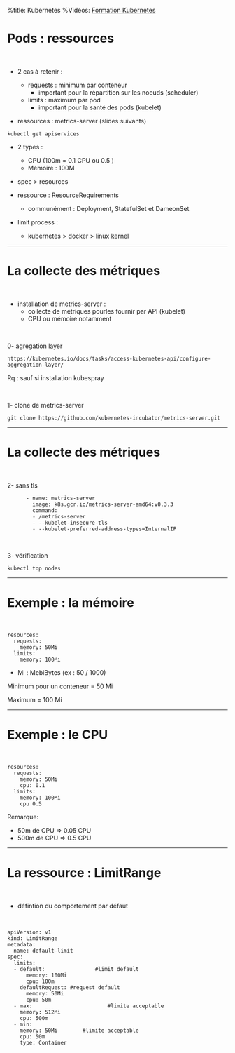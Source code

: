 %title: Kubernetes 
%Vidéos: [Formation Kubernetes](https://www.youtube.com/playlist?list=PLn6POgpklwWqfzaosSgX2XEKpse5VY2v5)

# Pods : ressources

<br>

* 2 cas à retenir :
	- requests : minimum par conteneur
		- important pour la répartition sur les noeuds (scheduler)
	- limits : maximum par pod
		- important pour la santé des pods (kubelet)

* ressources : metrics-server (slides suivants)

```
kubectl get apiservices
```

* 2 types : 
	- CPU (100m = 0.1 CPU ou 0.5 )
	- Mémoire : 100M

* spec > resources

* ressource : ResourceRequirements 
	- communément : Deployment, StatefulSet et DameonSet

* limit process :
	- kubernetes > docker > linux kernel

--------------------------------------------------------------------------------

# La collecte des métriques


<br>

* installation de metrics-server :
    - collecte de métriques pourles fournir par API (kubelet)
    - CPU ou mémoire notamment

<br>

0- agregation layer

```
https://kubernetes.io/docs/tasks/access-kubernetes-api/configure-aggregation-layer/
```

Rq : sauf si installation kubespray

<br>

1- clone de metrics-server

```
git clone https://github.com/kubernetes-incubator/metrics-server.git
```

-------------------------------------------------------------------------


# La collecte des métriques


<br>

2- sans tls

```
      - name: metrics-server
        image: k8s.gcr.io/metrics-server-amd64:v0.3.3
        command:
        - /metrics-server
        - --kubelet-insecure-tls
        - --kubelet-preferred-address-types=InternalIP
```

<br>

3- vérification

```
kubectl top nodes
```



--------------------------------------------------------------------------

# Exemple : la mémoire


<br>

```
resources:
  requests:
    memory: 50Mi
  limits:
    memory: 100Mi
```

* Mi : MebiBytes (ex : 50 / 1000)


Minimum pour un conteneur = 50 Mi

Maximum = 100 Mi


-------------------------------------------------------------------------


# Exemple : le CPU


<br>

```
resources:
  requests:
    memory: 50Mi
    cpu: 0.1
  limits:
    memory: 100Mi
    cpu 0.5
```

Remarque:
* 50m de CPU => 0.05 CPU
* 500m de CPU => 0.5 CPU

-------------------------------------------------------------------------


# La ressource : LimitRange


<br>

* défintion du comportement par défaut

<br>


```
apiVersion: v1
kind: LimitRange
metadata:
  name: default-limit
spec:
  limits:
  - default: 				#limit default
      memory: 100Mi
      cpu: 100m
    defaultRequest: #request default
      memory: 50Mi
      cpu: 50m
  - max:						#limite acceptable
    memory: 512Mi
    cpu: 500m
  - min:
    memory: 50Mi		#limite acceptable
    cpu: 50m
    type: Container
```


